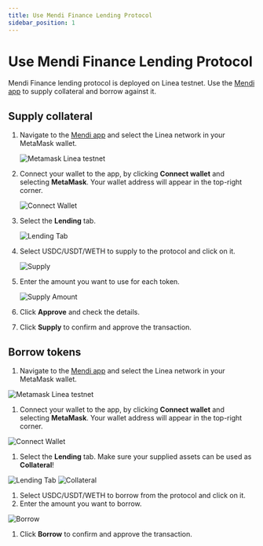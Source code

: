 ```yaml
---
title: Use Mendi Finance Lending Protocol
sidebar_position: 1
---
```


# Use Mendi Finance Lending Protocol

Mendi Finance lending protocol is deployed on Linea testnet. Use the [Mendi app](https://testnet.mendi.finance/) to supply collateral and borrow against it.

## Supply collateral

1. Navigate to the [Mendi app](https://testnet.mendi.finance/) and select the Linea network in your MetaMask wallet.

   ![Metamask Linea testnet](../../assets/mendi/metamask.png)

1. Connect your wallet to the app, by clicking **Connect wallet** and selecting **MetaMask**. Your wallet address will appear in the top-right corner.

   ![Connect Wallet](../../assets/mendi/connect_wallet.png)

1. Select the **Lending** tab.

   ![Lending Tab](../../assets/mendi/lending.png)

1. Select USDC/USDT/WETH to supply to the protocol and click on it.

   ![Supply](../../assets/mendi/supply.png)

1. Enter the amount you want to use for each token.

   ![Supply Amount](../../assets/mendi/supply_amount.png)

1. Click **Approve** and check the details.
1. Click  **Supply** to confirm and approve the transaction.

## Borrow tokens[](https://docs.linea.build/use-linea/explore/use-uniswap#swap-tokens)

1. Navigate to the [Mendi app](https://testnet.mendi.finance/) and select the Linea network in your MetaMask wallet.

![Metamask Linea testnet](../../assets/mendi/metamask.png)

1. Connect your wallet to the app, by clicking **Connect wallet** and selecting **MetaMask**. Your wallet address will appear in the top-right corner.

![Connect Wallet](../../assets/mendi/connect_wallet.png)

1. Select the **Lending** tab. Make sure your supplied assets can be used as **Collateral**!

  ![Lending Tab](../../assets/mendi/lending.png)
  ![Collateral](../../assets/mendi/collateral.png)
  
1. Select USDC/USDT/WETH to borrow from the protocol and click on it.
1. Enter the amount you want to borrow.

![Borrow](../../assets/mendi/borrow2.png)

1. Click  **Borrow** to confirm and approve the transaction.
